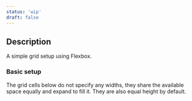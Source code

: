 ```yaml
---
status: 'wip'
draft: false
---
```


## Description

A simple grid setup using Flexbox.

### Basic setup

The grid cells below do not specify any widths, they share the available space equally and expand to fill it. They are also equal height by default.
